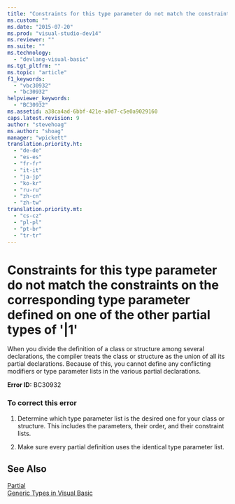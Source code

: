 ```yaml
---
title: "Constraints for this type parameter do not match the constraints on the corresponding type parameter defined on one of the other partial types of &#39;|1&#39;"
ms.custom: ""
ms.date: "2015-07-20"
ms.prod: "visual-studio-dev14"
ms.reviewer: ""
ms.suite: ""
ms.technology: 
  - "devlang-visual-basic"
ms.tgt_pltfrm: ""
ms.topic: "article"
f1_keywords: 
  - "vbc30932"
  - "bc30932"
helpviewer_keywords: 
  - "BC30932"
ms.assetid: a38ca4ad-6bbf-421e-a0d7-c5e0a9029160
caps.latest.revision: 9
author: "stevehoag"
ms.author: "shoag"
manager: "wpickett"
translation.priority.ht: 
  - "de-de"
  - "es-es"
  - "fr-fr"
  - "it-it"
  - "ja-jp"
  - "ko-kr"
  - "ru-ru"
  - "zh-cn"
  - "zh-tw"
translation.priority.mt: 
  - "cs-cz"
  - "pl-pl"
  - "pt-br"
  - "tr-tr"
---
```

# Constraints for this type parameter do not match the constraints on the corresponding type parameter defined on one of the other partial types of &#39;|1&#39;
When you divide the definition of a class or structure among several declarations, the compiler treats the class or structure as the union of all its partial declarations. Because of this, you cannot define any conflicting modifiers or type parameter lists in the various partial declarations.  
  
 **Error ID:** BC30932  
  
### To correct this error  
  
1.  Determine which type parameter list is the desired one for your class or structure. This includes the parameters, their order, and their constraint lists.  
  
2.  Make sure every partial definition uses the identical type parameter list.  
  
## See Also  
 [Partial](../../visual-basic/language-reference/modifiers/partial.md)   
 [Generic Types in Visual Basic](../../visual-basic/programming-guide/language-features/data-types/generic-types.md)